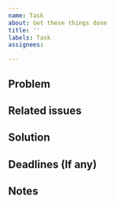 ```yaml
---
name: Task
about: Get these things done
title: ''
labels: Task
assignees: 

---
```


## Problem

## Related issues

## Solution

## Deadlines (If any)

## Notes
